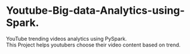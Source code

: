 # Youtube-Big-data-Analytics-using-Spark.
YouTube trending videos analytics using PySpark.
<br>This Project helps youtubers choose their video content based on trend.
